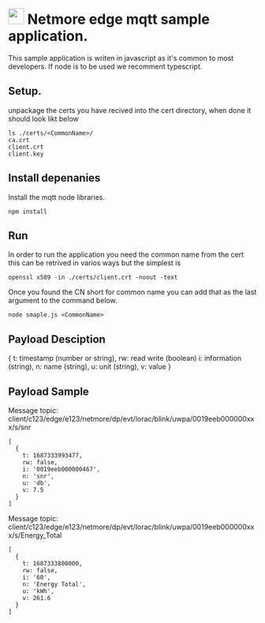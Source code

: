 # <img src="https://github.com/netmoregroup/netmore-installer/blob/develop/src/assets/netmore-sheld.svg" width="32"/> Netmore edge mqtt sample application.

This sample application is writen in javascript as it's common 
to most developers. If node is to be used we recomment typescript.

## Setup.
unpackage the certs you have recived into the cert directory, when done it should look
likt below

    ls ./certs/<CommonName>/
    ca.crt  
    client.crt
    client.key

## Install depenanies
Install the mqtt node libraries.

    npm install

## Run
In order to run the application you need the common name from the cert
this can be retrived in varios ways but the simplest is 

    openssl x509 -in ./certs/client.crt -noout -text

Once you found the CN short for common name you can add that as the last 
argument to the command below.

    node smaple.js <CommonName>

## Payload Desciption
  {
    t: timestamp (number or string),
    rw: read write (boolean)
    i: information (string),
    n: name (string),
    u: unit (string),
    v: value 
  }
  
## Payload Sample
Message topic: client/c123/edge/e123/netmore/dp/evt/lorac/blink/uwpa/0019eeb000000xxx/s/snr 

    [
      {
        t: 1687333993477,
        rw: false,
        i: '0019eeb000000467',
        n: 'snr',
        u: 'db',
        v: 7.5
      }
    ]

Message topic: client/c123/edge/e123/netmore/dp/evt/lorac/blink/uwpa/0019eeb000000xxx/s/Energy_Total 

    [
      {
        t: 1687333800000,
        rw: false,
        i: '60',
        n: 'Energy Total',
        u: 'kWh',
        v: 261.6
      }
    ]
